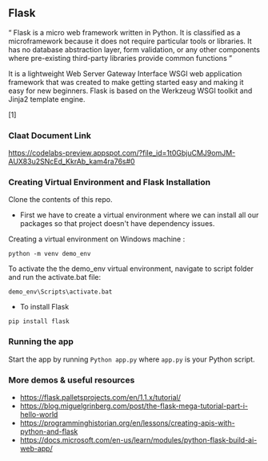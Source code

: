 ## Flask

“ Flask is a micro web framework written in Python. It is classified as a microframework because it does not require particular tools or libraries. It has no database abstraction layer, form validation, or any other components where pre-existing third-party libraries provide common
functions ”

It is a lightweight Web Server Gateway Interface WSGI web application framework that was created to make getting started easy and making it easy for new beginners. Flask is based on the Werkzeug WSGI toolkit and Jinja2 template engine.

[1]

### Claat Document Link

https://codelabs-preview.appspot.com/?file_id=1t0GbjuCMJ9omJM-AUX83u2SNcEd_KkrAb_kam4ra76s#0

### Creating Virtual Environment and Flask Installation

Clone the contents of this repo.

- First we have to create a virtual environment where we can install all our packages so that project doesn't have dependency issues.

Creating a virtual environment on Windows machine :
```
python -m venv demo_env
```
To activate the the demo_env virtual environment, navigate to script folder and run the activate.bat file:

```
demo_env\Scripts\activate.bat
```

- To install Flask
```
pip install flask
```

### Running the app

Start the app by running `Python app.py` where `app.py` is your Python script.


### More demos & useful resources

- https://flask.palletsprojects.com/en/1.1.x/tutorial/
- https://blog.miguelgrinberg.com/post/the-flask-mega-tutorial-part-i-hello-world
- https://programminghistorian.org/en/lessons/creating-apis-with-python-and-flask
- https://docs.microsoft.com/en-us/learn/modules/python-flask-build-ai-web-app/


